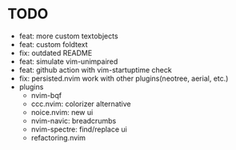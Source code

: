 # TODO

- feat: more custom textobjects
- feat: custom foldtext
- fix: outdated README
- feat: simulate vim-unimpaired
- feat: github action with vim-startuptime check
- fix: persisted.nvim work with other plugins(neotree, aerial, etc.)
- plugins
  - nvim-bqf
  - ccc.nvim: colorizer alternative
  - noice.nvim: new ui
  - nvim-navic: breadcrumbs
  - nvim-spectre: find/replace ui
  - refactoring.nvim
